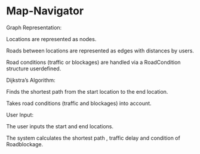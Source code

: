 # Map-Navigator

Graph Representation:

Locations are represented as nodes.

Roads between locations are represented as edges with distances by users.

Road conditions (traffic or blockages) are handled via a RoadCondition structure userdefined.

Dijkstra’s Algorithm:

Finds the shortest path from the start location to the end location.

Takes road conditions (traffic and blockages) into account.

User Input:

The user inputs the start and end locations.

The system calculates the shortest path , traffic delay and condition of Roadblockage.
